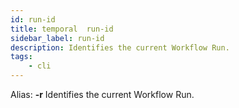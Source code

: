 ```yaml
---
id: run-id
title: temporal  run-id
sidebar_label: run-id
description: Identifies the current Workflow Run.
tags:
    - cli
---
```


Alias: **-r**
Identifies the current Workflow Run.
